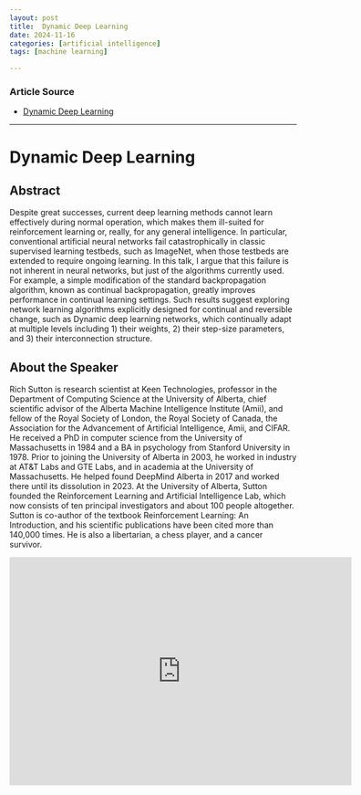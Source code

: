 ```yaml
---
layout: post
title:  Dynamic Deep Learning
date: 2024-11-16
categories: [artificial intelligence]
tags: [machine learning]

---
```


### Article Source


* [Dynamic Deep Learning](https://www.youtube.com/watch?v=sMCK2GAPXbE)

---


# Dynamic Deep Learning


## Abstract

Despite great successes, current deep learning methods cannot learn effectively during normal operation, which makes them ill-suited for reinforcement learning or, really, for any general intelligence. In particular, conventional artificial neural networks fail catastrophically in classic supervised learning testbeds, such as ImageNet, when those testbeds are extended to require ongoing learning. In this talk, I argue that this failure is not inherent in neural networks, but just of the algorithms currently used. For example, a simple modification of the standard backpropagation algorithm, known as continual backpropagation, greatly improves performance in continual learning settings. Such results suggest exploring network learning algorithms explicitly designed for continual and reversible change, such as Dynamic deep learning networks, which continually adapt at multiple levels including 1) their weights, 2) their step-size parameters, and 3) their interconnection structure.

## About the Speaker

Rich Sutton is research scientist at Keen Technologies, professor in the Department of Computing Science at the University of Alberta, chief scientific advisor of the Alberta Machine Intelligence Institute (Amii), and fellow of the Royal Society of London, the Royal Society of Canada, the Association for the Advancement of Artificial Intelligence, Amii, and CIFAR. He received a PhD in computer science from the University of Massachusetts in 1984 and a BA in psychology from Stanford University in 1978. Prior to joining the University of Alberta in 2003, he worked in industry at AT&T Labs and GTE Labs, and in academia at the University of Massachusetts. He helped found DeepMind Alberta in 2017 and worked there until its dissolution in 2023. At the University of Alberta, Sutton founded the Reinforcement Learning and Artificial Intelligence Lab, which now consists of ten principal investigators and about 100 people altogether. Sutton is co-author of the textbook Reinforcement Learning: An Introduction, and his scientific publications have been cited more than 140,000 times. He is also a libertarian, a chess player, and a cancer survivor.

<iframe width="600" height="400" src="https://www.youtube.com/embed/75jr5E4OzEE?si=dL4z3Rl07O2k987O" title="YouTube video player" frameborder="0" allow="accelerometer; autoplay; clipboard-write; encrypted-media; gyroscope; picture-in-picture; web-share" referrerpolicy="strict-origin-when-cross-origin" allowfullscreen></iframe>